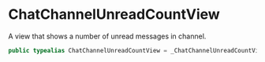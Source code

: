 # ChatChannelUnreadCountView

A view that shows a number of unread messages in channel.

``` swift
public typealias ChatChannelUnreadCountView = _ChatChannelUnreadCountView<NoExtraData>
```
